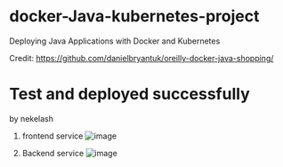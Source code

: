 # docker-Java-kubernetes-project
Deploying Java Applications with Docker and Kubernetes

Credit: https://github.com/danielbryantuk/oreilly-docker-java-shopping/

# Test and deployed successfully
by nekelash
1. frontend service
![image](https://github.com/ILNEKELASHENGINEER/Springboot-K8S/assets/93472619/febbdc3c-881e-41fd-b6d8-a3931f2a8e11)

2. Backend service
![image](https://github.com/ILNEKELASHENGINEER/Springboot-K8S/assets/93472619/fe87130e-c079-4881-a24a-41413f3b7e26)
